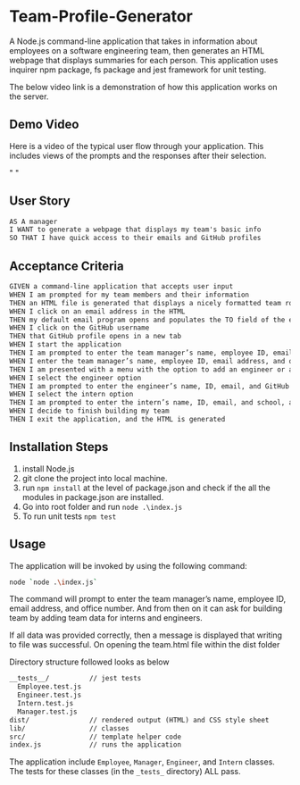 # Team-Profile-Generator
A Node.js command-line application that takes in information about employees on a software engineering team, then generates an HTML webpage that displays summaries for each person. 
This application uses inquirer npm package, fs package and jest framework for unit testing.

The below video link is a demonstration of how this application works on the server.

## Demo Video

Here is a video of the typical user flow through your application. This includes views of the prompts and the responses after their selection.

" "


## User Story

```md
AS A manager
I WANT to generate a webpage that displays my team's basic info
SO THAT I have quick access to their emails and GitHub profiles
```

## Acceptance Criteria

```md
GIVEN a command-line application that accepts user input
WHEN I am prompted for my team members and their information
THEN an HTML file is generated that displays a nicely formatted team roster based on user input
WHEN I click on an email address in the HTML
THEN my default email program opens and populates the TO field of the email with the address
WHEN I click on the GitHub username
THEN that GitHub profile opens in a new tab
WHEN I start the application
THEN I am prompted to enter the team manager’s name, employee ID, email address, and office number
WHEN I enter the team manager’s name, employee ID, email address, and office number
THEN I am presented with a menu with the option to add an engineer or an intern or to finish building my team
WHEN I select the engineer option
THEN I am prompted to enter the engineer’s name, ID, email, and GitHub username, and I am taken back to the menu
WHEN I select the intern option
THEN I am prompted to enter the intern’s name, ID, email, and school, and I am taken back to the menu
WHEN I decide to finish building my team
THEN I exit the application, and the HTML is generated
```
## Installation Steps
  1. install Node.js
  2. git clone the project into local machine.
  3. run `npm install` at the level of package.json and check if the all the modules in package.json are installed.
  4. Go into root folder and run `node .\index.js`
  5. To run unit tests `npm test`


## Usage

The application will be invoked by using the following command:

```bash
node `node .\index.js`
```
The command will prompt to enter the team manager’s name, employee ID, email address, and office number.
And from then on it can ask for building team by adding team data for interns and engineers.

If all data was provided correctly, then a message is displayed that writing to file was successful.
On opening the team.html file within the dist folder


Directory structure followed looks as  below

```md
__tests__/			// jest tests
  Employee.test.js
  Engineer.test.js
  Intern.test.js
  Manager.test.js
dist/               // rendered output (HTML) and CSS style sheet
lib/				// classes
src/				// template helper code
index.js			// runs the application
```

The application  include `Employee`, `Manager`, `Engineer`, and `Intern` classes. The tests for these classes (in the `_tests_` directory)  ALL pass.